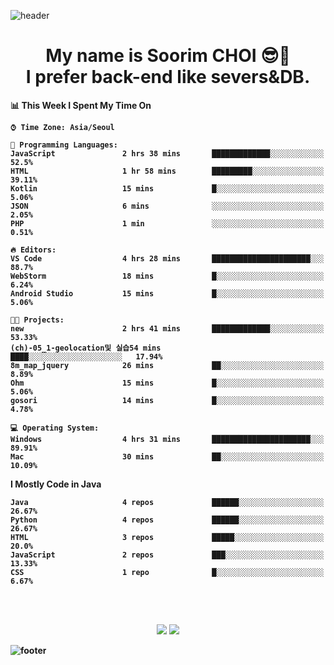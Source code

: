 <!--
**sxxrxm/sxxrxm** is a ✨ _special_ ✨ repository because its `README.md` (this file) appears on your GitHub profile.
-->
![header](https://capsule-render.vercel.app/api?type=Waving&color=gradient&height=300&section=header&text=Soorim%20CHOI&fontSize=90&animation=twinkling&fontAlignY=40)
<h1 align="center">
  My name is <b>Soorim CHOI<b> 😎👋
  <br>
  I prefer back-end like severs&DB.
</h1>
  
<!--START_SECTION:waka-->
📊 **This Week I Spent My Time On** 

```text
⌚︎ Time Zone: Asia/Seoul

💬 Programming Languages: 
JavaScript               2 hrs 38 mins       █████████████░░░░░░░░░░░░   52.5% 
HTML                     1 hr 58 mins        █████████░░░░░░░░░░░░░░░░   39.11% 
Kotlin                   15 mins             █░░░░░░░░░░░░░░░░░░░░░░░░   5.06% 
JSON                     6 mins              ░░░░░░░░░░░░░░░░░░░░░░░░░   2.05% 
PHP                      1 min               ░░░░░░░░░░░░░░░░░░░░░░░░░   0.51%

🔥 Editors: 
VS Code                  4 hrs 28 mins       ██████████████████████░░░   88.7% 
WebStorm                 18 mins             █░░░░░░░░░░░░░░░░░░░░░░░░   6.24% 
Android Studio           15 mins             █░░░░░░░░░░░░░░░░░░░░░░░░   5.06%

🐱‍💻 Projects: 
new                      2 hrs 41 mins       █████████████░░░░░░░░░░░░   53.33% 
(ch)-05_1-geolocation및 실습54 mins             ████░░░░░░░░░░░░░░░░░░░░░   17.94% 
8m_map_jquery            26 mins             ██░░░░░░░░░░░░░░░░░░░░░░░   8.89% 
Ohm                      15 mins             █░░░░░░░░░░░░░░░░░░░░░░░░   5.06% 
gosori                   14 mins             █░░░░░░░░░░░░░░░░░░░░░░░░   4.78%

💻 Operating System: 
Windows                  4 hrs 31 mins       ██████████████████████░░░   89.91% 
Mac                      30 mins             ██░░░░░░░░░░░░░░░░░░░░░░░   10.09%

```

**I Mostly Code in Java** 

```text
Java                     4 repos             ██████░░░░░░░░░░░░░░░░░░░   26.67% 
Python                   4 repos             ██████░░░░░░░░░░░░░░░░░░░   26.67% 
HTML                     3 repos             █████░░░░░░░░░░░░░░░░░░░░   20.0% 
JavaScript               2 repos             ███░░░░░░░░░░░░░░░░░░░░░░   13.33% 
CSS                      1 repo              █░░░░░░░░░░░░░░░░░░░░░░░░   6.67%

```



<!--END_SECTION:waka-->

  <!-- <h4 align="center">
  <br><br>
  The Programming Languages&Frameworks&Databases which I ever used.
 </h4>  -->
  <!--
<p align="center">
     
  <img alt="NodeJS" src="https://img.shields.io/badge/node.js%20-%2343853D.svg?&style=for-the-badge&logo=node.js&logoColor=white"/>
  <img alt="HTML5" src="https://img.shields.io/badge/html5%20-%23E34F26.svg?&style=for-the-badge&logo=html5&logoColor=white"/>
  <img alt="CSS3" src="https://img.shields.io/badge/css3%20-%231572B6.svg?&style=for-the-badge&logo=css3&logoColor=white"/>
    <img alt="React" src="https://img.shields.io/badge/react%20-%2320232a.svg?&style=for-the-badge&logo=react&logoColor=%2361DAFB"/>
  <img alt="Django" src="https://img.shields.io/badge/django%20-%23092E20.svg?&style=for-the-badge&logo=django&logoColor=white"/>
  <img alt="Spring" src="https://img.shields.io/badge/spring%20-%236DB33F.svg?&style=for-the-badge&logo=spring&logoColor=white"/>
  <br>
  
  <img alt="Python" src="https://img.shields.io/badge/python%20-%2314354C.svg?&style=for-the-badge&logo=python&logoColor=white"/>
  <img alt="C" src="https://img.shields.io/badge/c%20-%2300599C.svg?&style=for-the-badge&logo=c&logoColor=white"/>
  <img alt="Java" src="https://img.shields.io/badge/java-%23ED8B00.svg?&style=for-the-badge&logo=java&logoColor=white"/>
  <img alt="Kotlin" src="https://img.shields.io/badge/kotlin-%230095D5.svg?&style=for-the-badge&logo=kotlin&logoColor=white"/>
  <img alt="Swift" src="https://img.shields.io/badge/swift-%23FA7343.svg?&style=for-the-badge&logo=swift&logoColor=white"/>
  <img alt="Flutter" src="https://img.shields.io/badge/Flutter%20-%2302569B.svg?&style=for-the-badge&logo=Flutter&logoColor=white" />
  <br>
  <img alt="AWS" src="https://img.shields.io/badge/AWS%20-%23FF9900.svg?&style=for-the-badge&logo=amazon-aws&logoColor=white"/>
  <img alt="Heroku" src="https://img.shields.io/badge/heroku%20-%23430098.svg?&style=for-the-badge&logo=heroku&logoColor=white"/>
  <img alt="Vercel" src="https://img.shields.io/badge/vercel%20-%23000000.svg?&style=for-the-badge&logo=vercel&logoColor=white"/>
  <img alt="Firebase" src="https://img.shields.io/badge/firebase%20-%23039BE5.svg?&style=for-the-badge&logo=firebase"/>
  <img alt="Apache" src="https://img.shields.io/badge/apache%20-%23D42029.svg?&style=for-the-badge&logo=apache&logoColor=white"/>
 <br> 
 <img alt="MySQL" src="https://img.shields.io/badge/mysql-%2300f.svg?&style=for-the-badge&logo=mysql&logoColor=white"/>
 <img alt="MongoDB" src ="https://img.shields.io/badge/MongoDB-%234ea94b.svg?&style=for-the-badge&logo=mongodb&logoColor=white"/>
 <img alt="Oracle" src ="https://img.shields.io/badge/oracle%20-%23F00000.svg?&style=for-the-badge&logo=oracle&logoColor=white" />
 <img alt="Docker" src="https://img.shields.io/badge/docker%20-%230db7ed.svg?&style=for-the-badge&logo=docker&logoColor=white"/>ss
 <br> 
 -->
<br>
<br>

<p align = center>
<a href="mailto:id.sxxrxm@gmail.com"> <img src="https://img.shields.io/badge/Gmail-d14836?style=flat-square&logo=Gmail&logoColor=white"/></a>
<a href="https://velog.io/@sxxrxm"><img src="https://img.shields.io/badge/Tech%20Blog-11B48A?style=for=-the-badge&logo=Vimeo&logoColor=white"/></a>
</p>

![footer](https://capsule-render.vercel.app/api?type=Waving&section=footer&color=gradient&height=300)
